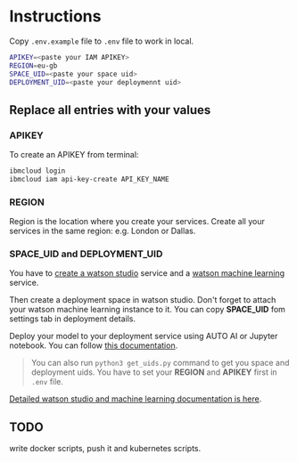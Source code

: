 # Instructions

Copy `.env.example` file to `.env` file to work in local.

```bash
APIKEY=<paste your IAM APIKEY>
REGION=eu-gb
SPACE_UID=<paste your space uid>
DEPLOYMENT_UID=<paste your deploymennt uid>
```

## Replace all entries with your values

### APIKEY

To create an APIKEY from terminal:

```bash
ibmcloud login
ibmcloud iam api-key-create API_KEY_NAME
```

### REGION

Region is the location where you create your services. Create all your services in the same region: e.g. London or Dallas.

### SPACE_UID and DEPLOYMENT_UID

You have to [create a watson studio](https://cloud.ibm.com/catalog/services/watson-studio) service and a [watson machine learning](https://cloud.ibm.com/catalog/services/machine-learning) service.

Then create a deployment space in watson studio. Don't forget to attach your watson machine learning instance to it. You can copy **SPACE_UID** fom settings tab in deployment details.

Deploy your model to your deployment service using AUTO AI or Jupyter notebook. You can follow [this documentation](https://eu-gb.dataplatform.cloud.ibm.com/docs/content/wsj/analyze-data/ml-samples.html?audience=wdp&context=wdp).

> You can also run `python3 get_uids.py` command to get you space and deployment uids. You have to set your **REGION** and **APIKEY** first in `.env` file.

[Detailed watson studio and machine learning documentation is here](https://eu-gb.dataplatform.cloud.ibm.com/docs/content/wsj/analyze-data/ml-samples.html?audience=wdp&context=wdp).

## TODO

write docker scripts, push it and kubernetes scripts.